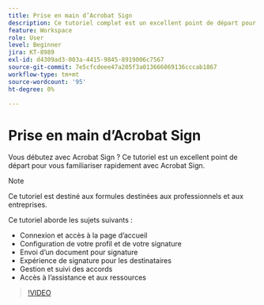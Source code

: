 ```yaml
---
title: Prise en main d’Acrobat Sign
description: Ce tutoriel complet est un excellent point de départ pour les nouveaux expéditeurs dans Adobe Sign
feature: Workspace
role: User
level: Beginner
jira: KT-8989
exl-id: d4309ad3-003a-4415-9845-8919006c7567
source-git-commit: 7e5cfcdeee47a205f3a013666069136cccab1867
workflow-type: tm+mt
source-wordcount: '95'
ht-degree: 0%

---
```


# Prise en main d’Acrobat Sign

Vous débutez avec Acrobat Sign ? Ce tutoriel est un excellent point de départ pour vous familiariser rapidement avec Acrobat Sign.

>[!NOTE]
>
>Ce tutoriel est destiné aux formules destinées aux professionnels et aux entreprises.

Ce tutoriel aborde les sujets suivants :

* Connexion et accès à la page d’accueil
* Configuration de votre profil et de votre signature
* Envoi d’un document pour signature
* Expérience de signature pour les destinataires
* Gestion et suivi des accords
* Accès à l’assistance et aux ressources

>[!VIDEO](https://video.tv.adobe.com/v/337151?quality=12&learn=on&hidetitle=true)
